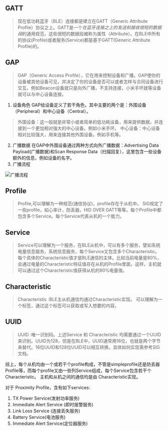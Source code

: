 ## GATT
> 现在低功耗蓝牙（BLE）连接都是建立在GATT（Generic Attribute Profile）协议之上。GATT是一个*在蓝牙连接之上的发送和接收很短的数据段*的通用规范，这些很短的数据段被称为属性（Attribute）。在BLE中所有的协议(Profile)或者服务(Service)都是基于GATT(Generic Attribute Profile)的。

## GAP
> GAP（Generic Access Profile），它在用来控制设备和广播。GAP使你的设备被其他设备可见，并决定了你的设备是否可以或者怎样与合同设备进行交互。例如Beacon设备就只是向外广播，不支持连接，小米手环就等设备就可以与中心设备连接。
1. 设备角色
GAP给设备定义了若干角色，其中主要的两个是：外围设备（Peripheral）和中心设备（Central）。
> 外围设备：这一般就是非常小或者简单的低功耗设备，用来提供数据，并连接到一个更加相对强大的中心设备。例如小米手环。
>  中心设备：中心设备相对比较强大，用来连接其他外围设备。例如手机等。
2. 广播数据
在GAP中外围设备通过两种方式向外广播数据：Advertising Data Payload(广播数据)和Scan Response Data（扫描回复），这里包含一些设备额外的信息，例如设备的名字。
3. 广播流程

![广播流程](http://upload-images.jianshu.io/upload_images/4767316-5496ee806b058916.png?imageMogr2/auto-orient/strip%7CimageView2/2/w/1240)

## Profile
> Profile,可以理解为一种规范(通信协议)，profile存在于从机中。
SIG规定了一些profile，如心率计，防丢器，HID OVER GATT等等。每个Profile中都包含多个Service。每个Service代表从机的一个能力。

## Service
> Service可以理解为一个服务，在BLE从机中，可以有多个服务，譬如系统电量信息服务，系统信息服务，每个Service又包含多个Characteristic。每个具体的Characteristic值才是BLE通信的主体。比如当前电量是80%，会通过电量的Characteristic特征值存在从机的Profile里面，这样，主机就可以通过这个Characteristic值获得从机的80%电量值。

## Characteristic
> Characteristic :BLE主从机通信均通过Characteristic实现。 可以理解为一个标签，通过这个标签可以获取或写入想要的内容。

## UUID
> UUID :唯一识别码。上述Service 和 Characteristic 均需要通过一个UUID来识别。UUID为128，但是在BLE中，UUID通常用16位，也就是两个字节来替代。16位UUID和128位UUID可以相互转换，具体如何实现需参考SIG文档。


综上，每个从机均由一个或若干个profile构成，不管是simpleprofile还是防丢器Profile等，而每个profile又由一些列Service组成，每个Service包含若干个Characteristic。 主机和从机之间的通信均是由 Characteristic实现。



对于  Proximity Profile，含有如下services:
1. TX Power Service(发射功率服务)
2. Immediate Alert Service (即时报警服务)
3. Link Loss Service (连接丢失服务)
4. Battery Service(电池服务)
5. Immediate Alert Service(定位器服务)
